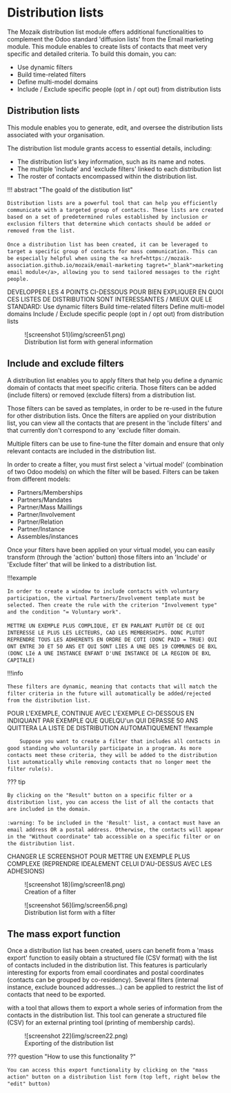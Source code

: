 # Distribution lists

The Mozaik distribution list module offers additional functionalities to complement the Odoo standard 'diffusion lists' from the Email marketing module. 
This module enables to create lists of contacts that meet very specific and detailed criteria. To build this domain, you can:

- Use dynamic filters
- Build time-related filters
- Define multi-model domains
- Include / Exclude specific people (opt in / opt out) from distribution lists 

## Distribution lists

This module enables you to generate, edit, and oversee the distribution lists associated with your organisation.

The distribution list module grants access to essential details, including:

- The distribution list's key information, such as its name and notes.
- The multiple 'include' and 'exclude filters' linked to each distribution list
- The roster of contacts encompassed within the distribution list.

!!! abstract "The goald of the distibution list" 

    Distribution lists are a powerful tool that can help you efficiently communicate with a targeted group of contacts. These lists are created based on a set of predetermined rules established by inclusion or exclusion filters that determine which contacts should be added or removed from the list.

    Once a distribution list has been created, it can be leveraged to target a specific group of contacts for mass communication. This can be especially helpful when using the <a href=https://mozaik-association.github.io/mozaik/email-marketing tagret="_blank">marketing email module</a>, allowing you to send tailored messages to the right people.    
 
DEVELOPPER LES 4 POINTS CI-DESSOUS POUR BIEN EXPLIQUER EN QUOI CES LISTES DE DISTRIBUTION SONT INTERESSANTES / MIEUX QUE LE STANDARD:
Use dynamic filters
Build time-related filters
Define multi-model domains
Include / Exclude specific people (opt in / opt out) from distribution lists

<figure markdown>
![screenshot 51](img/screen51.png)
 <figcaption>Distribution list form with general information</figcaption>
</figure>

## Include and exclude filters
 
A distribution list enables you to apply filters that help you define a dynamic domain of contacts that meet specific criteria. Those filters can be added (include filters) or removed (exclude filters) from a distribution list. 

Those filters can be saved as templates, in order to be re-used in the future for other distribution lists. Once the filters are applied on your distribution list, you can view all the contacts that are present in the 'include filters' and that currently don't correspond to any 'exclude filter domain.

Multiple filters can be use to fine-tune the filter domain and ensure that only relevant contacts are included in the distribution list.

In order to create a filter, you must first select a 'virtual model' (combination of two Odoo models) on which the filter will be based. Filters can be taken from different models: 

- Partners/Memberships
- Partners/Mandates
- Partner/Mass Maillings
- Partner/Involvement
- Partner/Relation 
- Partner/Instance 
- Assembles/instances 

Once your filters have been applied on your virtual model, you can easily transform (through the 'action' button) those filters into an 'Include' or 'Exclude filter' that will be linked to a distribution list. 

!!!example

    In order to create a window to include contacts with voluntary participation, the virtual Partners/Involvement template must be selected. Then create the rule with the criterion "Involvement type" and the condition "= Voluntary work".
    
    METTRE UN EXEMPLE PLUS COMPLIQUE, ET EN PARLANT PLUTÖT DE CE QUI INTERESSE LE PLUS LES LECTEURS, CAD LES MEMBERSHIPS. DONC PLUTOT REPRENDRE TOUS LES ADHERENTS EN ORDRE DE COTI (DONC PAID = TRUE) QUI ONT ENTRE 30 ET 50 ANS ET QUI SONT LIES A UNE DES 19 COMMUNES DE BXL (DONC LIé A UNE INSTANCE ENFANT D'UNE INSTANCE DE LA REGION DE BXL CAPITALE)
!!!info

    These filters are dynamic, meaning that contacts that will match the filter criteria in the future will automatically be added/rejected from the distribution list.

POUR L'EXEMPLE, CONTINUE AVEC L'EXEMPLE CI-DESSOUS EN INDIQUANT PAR EXEMPLE QUE QUELQU'un QUI DEPASSE 50 ANS QUITTERA LA LISTE DE DISTRIBUTION AUTOMATIQUEMENT
    !!!example

        Suppose you want to create a filter that includes all contacts in good standing who voluntarily participate in a program. As more contacts meet these criteria, they will be added to the distribution list automatically while removing contacts that no longer meet the filter rule(s).

??? tip

    By clicking on the "Result" button on a specific filter or a distribution list, you can access the list of all the contacts that are included in the domain. 

    :warning: To be included in the 'Result' list, a contact must have an email address OR a postal address. Otherwise, the contacts will appear in the "Without coordinate" tab accessible on a specific filter or on the distribution list.


CHANGER LE SCREENSHOT POUR METTRE UN EXEMPLE PLUS COMPLEXE (REPRENDRE IDEALEMENT CELUI D'AU-DESSUS AVEC LES ADHESIONS)
<figure markdown>
![screenshot 18](img/screen18.png)
<figcaption>Creation of a filter</figcaption>
</figure>
<figure markdown>
![screenshot 56](img/screen56.png)
<figcaption>Distribution list form with a filter</figcaption>
</figure>

## The mass export function

Once a distribution list has been created, users can benefit from a 'mass export' function to easily obtain a structured file (CSV format) with the list of contacts included in the distribution list. This features is particularly interesting for exports from email coordinates and postal coordinates (contacts can be grouped by co-residency). Several filters (internal instance, exclude bounced addresses...) can be applied  to restrict the list of contacts that need to be exported. 

with a tool that allows them to export a whole series of information from the contacts in the distribution list. This tool can generate a structured file (CSV) for an external printing tool (printing of membership cards).

<figure markdown>
![screenshot 22](img/screen22.png)
 <figcaption>Exporting of the distribution list</figcaption>
</figure>

??? question "How to use this functionality ?"

    You can access this export functionality by clicking on the "mass action" button on a distribution list form (top left, right below the "edit" button)